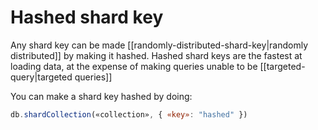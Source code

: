 # Hashed shard key
Any shard key can be made [[randomly-distributed-shard-key|randomly distributed]] by making it hashed. Hashed shard keys are the fastest at loading data, at the expense of making queries unable to be [[targeted-query|targeted queries]]

You can make a shard key hashed by doing:
```js
db.shardCollection(«collection», { «key»: "hashed" })
```
